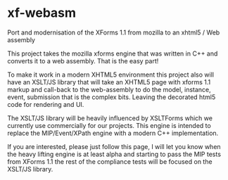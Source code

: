# xf-webasm
Port and modernisation of the XForms 1.1 from mozilla to an xhtml5 / Web assembly

This project takes the mozilla xforms engine that was written in C++ and converts it to a web assembly.  That is the easy part!

To make it work in a modern XHTML5 environment this project also will have an XSLT/JS library that will take an XHTML5 page with xforms
1.1 markup and call-back to the web-assembly to do the model, instance, event, submission that is the complex bits.  Leaving the decorated
html5 code for rendering and UI.

The XSLT/JS library will be heavily influenced by XSLTForms which we currently use commercially for our projects.  This engine is intended 
to replace the MIP/Event/XPath engine with a modern C++ implementation.

If you are interested, please just follow this page, I will let you know when the heavy lifting engine is at least alpha and starting
to pass the MIP tests from XForms 1.1 the rest of the compliance tests will be focused on the XSLT/JS library.
